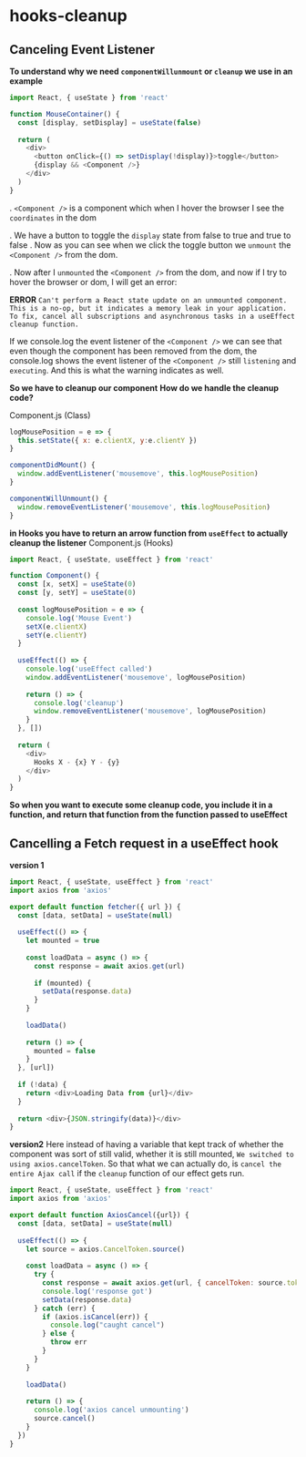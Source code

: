 # hooks-cleanup


## Canceling Event Listener
**To understand why we need `componentWillunmount` or `cleanup` we use in an example**

```js
import React, { useState } from 'react'

function MouseContainer() {
  const [display, setDisplay] = useState(false)
  
  return (
    <div>
      <button onClick={() => setDisplay(!display)}>toggle</button>
      {display && <Component />}
    </div>
  )
}
```
. `<Component />` is a component which when I hover the browser I see the `coordinates` in the dom

. We have a button to toggle the `display` state from false to true and true to false
. Now as you can see when we click the toggle button we `unmount` the `<Component />` from the dom.

. Now after I `unmounted` the `<Component />` from the dom, and now if I try to hover the browser or dom, I will get an error:

**ERROR**
`Can't perform a React state update on an unmounted component. This is a no-op, but it indicates a memory leak in your application. To fix, cancel all subscriptions and asynchronous tasks in a useEffect cleanup function.`

If we console.log the event listener of the `<Component />` we can see that even though the component has been removed from the dom, the console.log shows the event listener of the `<Component />` still `listening` and `executing`. And this is what the warning indicates as well. 

**So we have to cleanup our component**
**How do we handle the cleanup code?**

Component.js (Class)
```js
logMousePosition = e => {
  this.setState({ x: e.clientX, y:e.clientY })
}

componentDidMount() {
  window.addEventListener('mousemove', this.logMousePosition)
}

componentWillUnmount() {
  window.removeEventListener('mousemove', this.logMousePosition)
}
```

**in Hooks you have to return an arrow function from `useEffect` to actually cleanup the listener**
Component.js (Hooks)
```js
import React, { useState, useEffect } from 'react'

function Component() {
  const [x, setX] = useState(0)
  const [y, setY] = useState(0)
  
  const logMousePosition = e => {
    console.log('Mouse Event')
    setX(e.clientX)
    setY(e.clientY)
  }
  
  useEffect(() => {
    console.log('useEffect called')
    window.addEventListener('mousemove', logMousePosition)
    
    return () => {
      console.log('cleanup')
      window.removeEventListener('mousemove', logMousePosition)
    }
  }, [])
  
  return (
    <div>
      Hooks X - {x} Y - {y}
    </div>
  )
}
```

**So when you want to execute some cleanup code, you include it in a function, and return that function from the function passed to useEffect**


## Cancelling a Fetch request in a useEffect hook

**version 1**

```js
import React, { useState, useEffect } from 'react'
import axios from 'axios'

export default function fetcher({ url }) {
  const [data, setData] = useState(null)
  
  useEffect(() => {
    let mounted = true
  
    const loadData = async () => {
      const response = await axios.get(url)
      
      if (mounted) {
        setData(response.data)
      }
    }
    
    loadData()
    
    return () => {
      mounted = false
    }
  }, [url])
  
  if (!data) {
    return <div>Loading Data from {url}</div>
  }
  
  return <div>{JSON.stringify(data)}</div>
}
```

**version2**
Here instead of having a variable that kept track of whether the component was sort of still valid, whether it is still mounted, `We switched to using axios.cancelToken`. So that what we can actually do, is `cancel the entire Ajax call` if the `cleanup` function of our effect gets run.

```js
import React, { useState, useEffect } from 'react'
import axios from 'axios'

export default function AxiosCancel({url}) {
  const [data, setData] = useState(null)
  
  useEffect(() => {
    let source = axios.CancelToken.source()
    
    const loadData = async () => {
      try {
        const response = await axios.get(url, { cancelToken: source.token })
        console.log('response got')
        setData(response.data)
      } catch (err) {
        if (axios.isCancel(err)) {
          console.log("caught cancel")
        } else {
          throw err
        }
      }
    }
    
    loadData()
    
    return () => {
      console.log('axios cancel unmounting')
      source.cancel()
    }
  })
}
```
